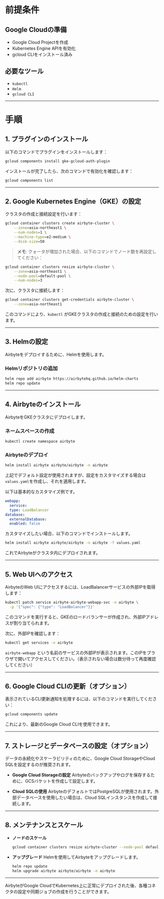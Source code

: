 # 前提条件

## Google Cloudの準備
- Google Cloud Projectを作成
- Kubernetes Engine APIを有効化
- gcloud CLIをインストール済み

## 必要なツール
- `kubectl`
- `Helm`
- `gcloud CLI`

---

# 手順

## 1. プラグインのインストール

以下のコマンドでプラグインをインストールします：

```bash
gcloud components install gke-gcloud-auth-plugin
```

インストールが完了したら、次のコマンドで有効化を確認します：

```bash
gcloud components list
```

---

## 2. Google Kubernetes Engine（GKE）の設定

クラスタの作成と接続設定を行います：

```bash
gcloud container clusters create airbyte-cluster \
    --zone=asia-northeast1 \
    --num-nodes=1 \
    --machine-type=e2-medium \
    --disk-size=50
```

> **メモ**: クォータが増加された場合、以下のコマンドでノード数を再設定してください：

```bash
gcloud container clusters resize airbyte-cluster \
    --zone=asia-northeast1 \
    --node-pool=default-pool \
    --num-nodes=3
```

次に、クラスタに接続します：

```bash
gcloud container clusters get-credentials airbyte-cluster \
    --zone=asia-northeast1
```

このコマンドにより、`kubectl` がGKEクラスタの作成と接続のための設定を行います。

---

## 3. Helmの設定

Airbyteをデプロイするために、Helmを使用します。

### Helmリポジトリの追加

```bash
helm repo add airbyte https://airbytehq.github.io/helm-charts
helm repo update
```

---

## 4. Airbyteのインストール

AirbyteをGKEクラスタにデプロイします。

### ネームスペースの作成

```bash
kubectl create namespace airbyte
```

### Airbyteのデプロイ

```bash
helm install airbyte airbyte/airbyte -n airbyte
```

上記でデフォルト設定が使用されますが、設定をカスタマイズする場合は`values.yaml`を作成し、それを適用します。

以下は基本的なカスタマイズ例です。

```yaml
webapp:
  service:
  type: LoadBalancer
database:
  externalDatabase:
  enabled: false
```

カスタマイズしたい場合、以下のコマンドでインストールします。

```bash
helm install airbyte airbyte/airbyte -n airbyte -f values.yaml
```

これでAirbyteがクラスタ内にデプロイされます。

---

## 5. Web UIへのアクセス

AirbyteのWeb UIにアクセスするには、LoadBalancerサービスの外部IPを取得します：

```bash
kubectl patch service airbyte-airbyte-webapp-svc -n airbyte \
  -p '{"spec": {"type": "LoadBalancer"}}'
```

このコマンドを実行すると、GKEのロードバランサーが作成され、外部IPアドレスが割り当てられます。

次に、外部IPを確認します：

```bash
kubectl get services -n airbyte
```

`airbyte-webapp` という名前のサービスの外部IPが表示されます。このIPをブラウザで開いてアクセスしてください。（表示されない場合は数分待って再度確認してください）

---

## 6. Google Cloud CLIの更新（オプション）

表示されているCLI更新通知を処理するには、以下のコマンドを実行してください：

```bash
gcloud components update
```

これにより、最新のGoogle Cloud CLIを使用できます。


---

## 7. ストレージとデータベースの設定（オプション）
データの永続化やスケーラビリティのために、Google Cloud StorageやCloud SQLを設定するのが推奨されます。

- **Google Cloud Storageの設定**
  Airbyteのバックアップやログを保存するために、GCSバケットを作成して設定します。

- **Cloud SQLの使用**
  AirbyteのデフォルトではPostgreSQLが使用されます。外部データベースを使用したい場合は、Cloud SQLインスタンスを作成して接続します。

---

## 8. メンテナンスとスケール
- **ノードのスケール**
  ```bash
  gcloud container clusters resize airbyte-cluster --node-pool default-pool --num-nodes=5
  ```

- **アップグレード**
  Helmを使用してAirbyteをアップグレードします。
  ```bash
  helm repo update
  helm upgrade airbyte airbyte/airbyte -n airbyte
  ```

---

AirbyteがGoogle CloudでKubernetes上に正常にデプロイされた後、各種コネクタの設定や同期ジョブの作成を行うことができます。
```